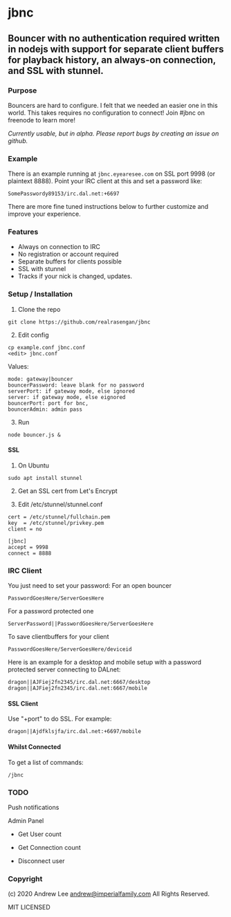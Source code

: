 # jbnc
## Bouncer with no authentication required written in nodejs with support for separate client buffers for playback history, an always-on connection, and SSL with stunnel.

### Purpose
Bouncers are hard to configure.  I felt that we needed an easier one in this world.  This takes requires no configuration to connect!
Join #jbnc on freenode to learn more!

*Currently usable, but in alpha.  Please report bugs by creating an issue on github.*

### Example
There is an example running at `jbnc.eyearesee.com` on SSL port 9998 (or plaintext 8888).  Point your IRC client at this and set a password like:
```
SomePasswordy89153/irc.dal.net:+6697
```
There are more fine tuned instructions below to further customize and improve your experience.

### Features
- Always on connection to IRC
- No registration or account required
- Separate buffers for clients possible
- SSL with stunnel
- Tracks if your nick is changed, updates.

### Setup / Installation
1. Clone the repo
```
git clone https://github.com/realrasengan/jbnc
```
2. Edit config
```
cp example.conf jbnc.conf
<edit> jbnc.conf
```
Values:
```
mode: gateway|bouncer
bouncerPassword: leave blank for no password
serverPort: if gateway mode, else ignored
server: if gateway mode, else eignored
bouncerPort: port for bnc,
bouncerAdmin: admin pass
```

3. Run
```
node bouncer.js &
```


#### SSL
1. On Ubuntu
```
sudo apt install stunnel
```

2. Get an SSL cert from Let's Encrypt

3. Edit /etc/stunnel/stunnel.conf
```
cert = /etc/stunnel/fullchain.pem
key  = /etc/stunnel/privkey.pem
client = no

[jbnc]
accept = 9998
connect = 8888
```

### IRC Client
You just need to set your password:
For an open bouncer
```
PasswordGoesHere/ServerGoesHere
```

For a password protected one
```
ServerPassword||PasswordGoesHere/ServerGoesHere
```

To save clientbuffers for your client
```
PasswordGoesHere/ServerGoesHere/deviceid
```

Here is an example for a desktop and mobile setup with a password protected server connecting to DALnet:
```
dragon||AJFiej2fn2345/irc.dal.net:6667/desktop
dragon||AJFiej2fn2345/irc.dal.net:6667/mobile
```

#### SSL Client
Use "+port" to do SSL.  For example:
```
dragon||Ajdfklsjfa/irc.dal.net:+6697/mobile
```

#### Whilst Connected
To get a list of commands:
```
/jbnc
```

### TODO
Push notifications

Admin Panel

 - Get User count

 - Get Connection count

 - Disconnect user

### Copyright
(c) 2020 Andrew Lee <andrew@imperialfamily.com>
All Rights Reserved.

MIT LICENSED
